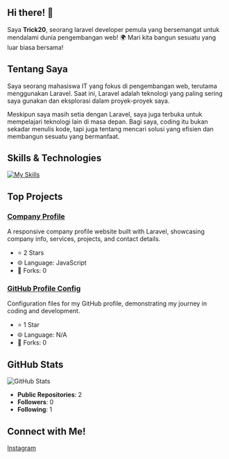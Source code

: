 ## Hi there! 👋

Saya **Trick20**, seorang laravel developer pemula yang bersemangat untuk mendalami dunia pengembangan web! 🌍 Mari kita bangun sesuatu yang luar biasa bersama!

## Tentang Saya

Saya seorang mahasiswa IT yang fokus di pengembangan web, terutama menggunakan Laravel. Saat ini, Laravel adalah teknologi yang paling sering saya gunakan dan eksplorasi dalam proyek-proyek saya.

Meskipun saya masih setia dengan Laravel, saya juga terbuka untuk mempelajari teknologi lain di masa depan. Bagi saya, coding itu bukan sekadar menulis kode, tapi juga tentang mencari solusi yang efisien dan membangun sesuatu yang bermanfaat.

## Skills & Technologies

[![My Skills](https://skillicons.dev/icons?i=laravel,php,html,css,mysql)](https://skillicons.dev)

## Top Projects

### [Company Profile](https://github.com/patrickrompas20/company_profile)
A responsive company profile website built with Laravel, showcasing company info, services, projects, and contact details. 
- ⭐ 2 Stars
- 🌐 Language: JavaScript
- 🔄 Forks: 0

### [GitHub Profile Config](https://github.com/patrickrompas20/patrickrompas20)
Configuration files for my GitHub profile, demonstrating my journey in coding and development.
- ⭐ 1 Star
- 🌐 Language: N/A
- 🔄 Forks: 0

## GitHub Stats

![GitHub Stats](https://github-readme-stats.vercel.app/api?username=patrickrompas20&show_icons=true&theme=radical)

- **Public Repositories**: 2
- **Followers**: 0
- **Following**: 1

## Connect with Me!

<a href="https://www.instagram.com/trick20_z/" target="_blank" rel="noopener noreferrer"><Icon /> Instagram</a>
